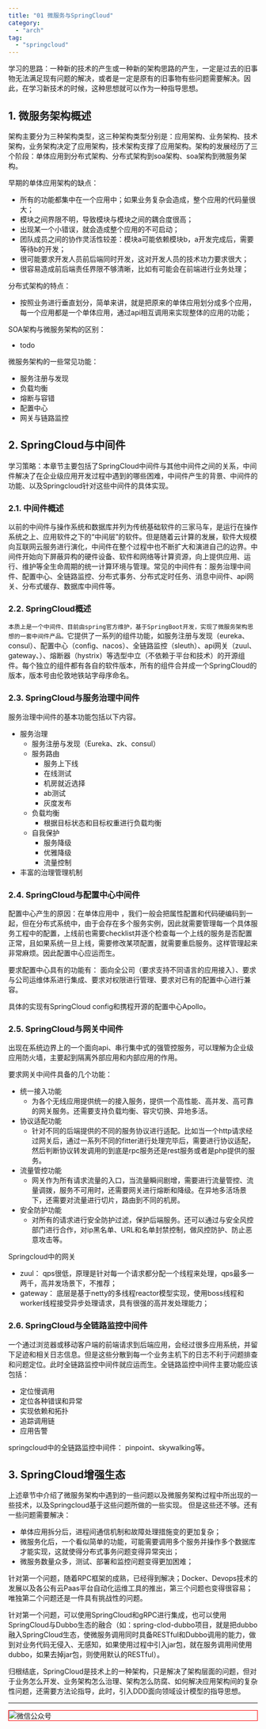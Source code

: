 ```yaml
---
title: "01 微服务与SpringCloud"
category:
  - "arch"
tag:
  - "springcloud"
---
```


学习的思路：一种新的技术的产生或一种新的架构思路的产生，一定是过去的旧事物无法满足现有问题的解决，或者是一定是原有的旧事物有些问题需要解决。因此，在学习新技术的时候，这种思想就可以作为一种指导思想。

## 1. 微服务架构概述

架构主要分为三种架构类型，这三种架构类型分别是：应用架构、业务架构、技术架构，业务架构决定了应用架构，技术架构支撑了应用架构。架构的发展经历了三个阶段：单体应用到分布式架构、分布式架构到soa架构、soa架构到微服务架构。

早期的单体应用架构的缺点：
- 所有的功能都集中在一个应用中；如果业务复杂会造成，整个应用的代码量很大；
- 模块之间界限不明，导致模块与模块之间的耦合度很高；
- 出现某一个小错误，就会造成整个应用的不可启动；
- 团队成员之间的协作灵活性较差：模块a可能依赖模块b，a开发完成后，需要等待b的开发；
- 很可能要求开发人员前后端同时开发，这对开发人员的技术功力要求很大；
- 很容易造成前后端责任界限不够清晰，比如有可能会在前端进行业务处理；

分布式架构的特点：
- 按照业务进行垂直划分，简单来讲，就是把原来的单体应用划分成多个应用，每一个应用都是一个单体应用，通过api相互调用来实现整体的应用的功能；

SOA架构与微服务架构的区别：
- todo

微服务架构的一些常见功能：
- 服务注册与发现
- 负载均衡
- 熔断与容错
- 配置中心
- 网关与链路监控




## 2. SpringCloud与中间件

学习策略：本章节主要包括了SpringCloud中间件与其他中间件之间的关系，中间件解决了在企业级应用开发过程中遇到的哪些困难，中间件产生的背景、中间件的功能、以及Springcloud针对这些中间件的具体实现。


### 2.1. 中间件概述

以前的中间件与操作系统和数据库并列为传统基础软件的三家马车，是运行在操作系统之上、应用软件之下的“中间层”的软件。但是随着云计算的发展，软件大规模向互联网云服务进行演化，中间件在整个过程中也不断扩大和演进自己的边界。中间件开始向下屏蔽异构的硬件设备、软件和网络等计算资源，向上提供应用、运行、维护等全生命周期的统一计算环境与管理。常见的中间件有：服务治理中间件、配置中心、全链路监控、分布式事务、分布式定时任务、消息中间件、api网关、分布式缓存、数据库中间件等。

### 2.2. SpringCloud概述

`本质上是一个中间件、目前由spring官方维护，基于SpringBoot开发，实现了微服务架构思想的一套中间件产品。`它提供了一系列的组件功能，如服务注册与发现（eureka、consul）、配置中心（config、nacos）、全链路监控（sleuth）、api网关（zuul、gateway、）、熔断器（hystrix）等选型中立（不依赖于平台和技术）的开源组件。每个独立的组件都有各自的软件版本，所有的组件合并成一个SpringCloud的版本，版本号由伦敦地铁站字母序命名。

### 2.3. SpringCloud与服务治理中间件

服务治理中间件的基本功能包括以下内容。

- 服务治理
  - 服务注册与发现（Eureka、zk、consul）
  - 服务路由
    - 服务上下线
    - 在线测试
    - 机房就近选择
    - ab测试
    - 灰度发布
  - 负载均衡
    - 根据目标状态和目标权重进行负载均衡
  - 自我保护
    - 服务降级
    - 优雅降级
    - 流量控制
- 丰富的治理管理机制

### 2.4. SpringCloud与配置中心中间件

配置中心产生的原因：在单体应用中 ，我们一般会把属性配置和代码硬编码到一起，但在分布式系统中，由于会存在多个服务实例，因此就需要管理每一个具体服务工程中的配置，上线前也需要checklist并逐个检查每一个上线的服务是否配置正常，且如果系统一旦上线，需要修改某项配置，就需要重启服务。这样管理起来非常麻烦。因此配置中心应运而生。

要求配置中心具有的功能有： 面向全公司（要求支持不同语言的应用接入）、要求与公司运维体系进行集成、要求对权限进行管理、要求对已有的配置中心进行兼容。

具体的实现有SpringCloud config和携程开源的配置中心Apollo。


### 2.5. SpringCloud与网关中间件
出现在系统边界上的一个面向api、串行集中式的强管控服务，可以理解为企业级应用防火墙，主要起到隔离外部应用和内部应用的作用。

要求网关中间件具备的几个功能：
  - 统一接入功能
    - 为各个无线应用提供统一的接入服务，提供一个高性能、高并发、高可靠的网关服务。还需要支持负载均衡、容灾切换、异地多活。
  - 协议适配功能
    - 针对不同的后端提供的不同的服务协议进行适配。比如当一个http请求经过网关后，通过一系列不同的fitter进行处理完毕后，需要进行协议适配，然后判断协议转发调用的到底是rpc服务还是rest服务或者是php提供的服务。
  - 流量管控功能
    - 网关作为所有请求流量的入口，当流量瞬间剧增，需要进行流量管控、流量调拨，服务不可用时，还需要网关进行熔断和降级。在异地多活场景下，还需要对流量进行切片，路由到不同的机房。
  - 安全防护功能
    - 对所有的请求进行安全防护过滤，保护后端服务。还可以通过与安全风控部门进行合作，对ip黑名单、URL和名单封禁控制，做风控防护、防止恶意攻击等。

Springcloud中的网关
  - zuul： qps很低，原理是针对每一个请求都分配一个线程来处理，qps最多一两千，高并发场景下，不推荐；
  - gateway： 底层是基于netty的多线程reactor模型实现，使用boss线程和worker线程接受异步处理请求，具有很强的高并发处理能力；

### 2.6. SpringCloud与全链路监控中间件

一个通过浏览器或移动客户端的前端请求到后端应用，会经过很多应用系统，并留下足迹和相关日志信息。但是这些分散到每一个业务主机下的日志不利于问题排查和问题定位。此时全链路监控中间件就应运而生。全链路监控中间件主要功能应该包括：
- 定位慢调用
- 定位各种错误和异常
- 实现依赖和拓扑
- 追踪调用链
- 应用告警

springcloud中的全链路监控中间件： pinpoint、skywalking等。


## 3. SpringCloud增强生态

上述章节中介绍了微服务架构中遇到的一些问题以及微服务架构过程中所出现的一些技术，以及Springcloud基于这些问题所做的一些实现。
但是这些还不够。还有一些问题需要解决：
- 单体应用拆分后，进程间通信机制和故障处理措施变的更加复杂；
- 微服务化后，一个看似简单的功能，可能需要调用多个服务并操作多个数据库才能实现，这就使得分布式事务问题变得异常突出；
- 微服务数量众多，测试、部署和监控问题变得更加困难；

针对第一个问题，随着RPC框架的成熟，已经得到解决；Docker、Devops技术的发展以及各公有云Paas平台自动化运维工具的推出，第三个问题也变得很容易；唯独第二个问题还是一件具有挑战性的问题。

针对第一个问题，可以使用SpringCloud和gRPC进行集成，也可以使用SpringCloud与Dubbo生态的融合（如：spring-clod-dubbo项目，就是把dubbo融入SpringCloud生态，使微服务调用同时具备RESTful和Dubbo调用的能力，做到对业务代码无侵入、无感知，如果使用过程中引入jar包，就在服务调用间使用dubbo，如果去掉jar包，则使用默认的RESTful）。

归根结底，SpringCloud是技术上的一种架构，只是解决了架构层面的问题，但对于业务怎么开发、业务架构怎么治理、架构怎么防腐、如何解决应用架构间的复杂性问题，还需要方法论指导，此时，引入DDD面向领域设计模型的指导思想。

---

<img style="border:1px red solid; display:block; margin:0 auto;" src="https://tianqingxiaozhu.oss-cn-shenzhen.aliyuncs.com/img/qrcode.jpg" alt="微信公众号" />

